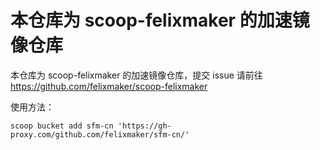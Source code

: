 # 本仓库为 scoop-felixmaker 的加速镜像仓库

本仓库为 scoop-felixmaker 的加速镜像仓库，提交 issue 请前往 https://github.com/felixmaker/scoop-felixmaker

使用方法：

```
scoop bucket add sfm-cn 'https://gh-proxy.com/github.com/felixmaker/sfm-cn/'
```
